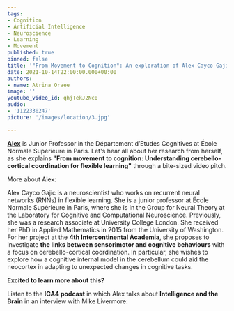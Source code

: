 ```yaml
---
tags:
- Cognition
- Artificial Intelligence
- Neuroscience
- Learning
- Movement
published: true
pinned: false
title: '"From Movement to Cognition": An exploration of Alex Cayco Gajic''s Research'
date: 2021-10-14T22:00:00.000+00:00
authors:
- name: Atrina Oraee
image: ''
youtube_video_id: qhjTekJ2Nc0
audio:
- '1122330247'
picture: '/images/location/3.jpg'

---
```

[**Alex**](/fellows#cayco-gajic "Alex Cayco-Gajic") is Junior Professor in the Département d’Etudes Cognitives at École Normale Supérieure in Paris. Let's hear all about her research from herself, as she explains **"From movement to cognition: Understanding cerebello-cortical coordination for flexible learning"** through a bite-sized video pitch.

More about Alex:

Alex Cayco Gajic is a neuroscientist who works on recurrent neural networks (RNNs) in flexible learning. She is a junior professor at École Normale Supérieure in Paris, where she is in the Group for Neural Theory at the Laboratory for Cognitive and Computational Neuroscience. Previously, she was a research associate at University College London. She received her PhD in Applied Mathematics in 2015 from the University of Washington. For her project at the **4th Intercontinental Academia**, she proposes to investigate **the links between sensorimotor and cognitive behaviours** with a focus on cerebello-cortical coordination. In particular, she wishes to explore how a cognitive internal model in the cerebellum could aid the neocortex in adapting to unexpected changes in cognitive tasks.

**Excited to learn more about this?**

Listen to the **ICA4 podcast** in which Alex talks about **Intelligence and the Brain** in an interview with Mike Livermore:
